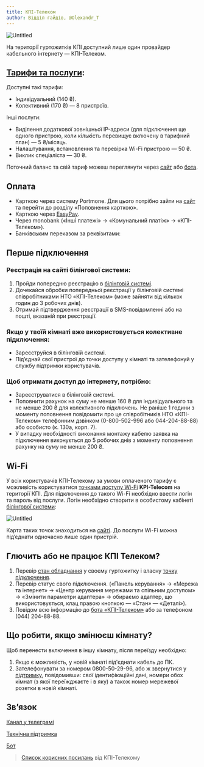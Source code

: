```yaml
---
title: КПІ-Телеком
author: Відділ гайдів, @Olexandr_T
---
```


![Untitled](https://telegra.ph/file/3386c2eb06a211017d837.png)

На території гуртожитків КПІ доступний лише один провайдер кабельного інтернету — КПІ-Телеком.

## [Тарифи та послуги](https://kpi-telekom.kpi.ua/services/internet/connection/individualsprice):

Доступні такі тарифи:

- Індивідуальний (140 ₴).
- Колективний (170 ₴) — 8 пристроїв.

Інші послуги:

- Виділення додаткової зовнішньої IP-адреси (для підключення ще одного пристрою, коли кількість перевищує включену в тарифний план) — 5 ₴/місяць.
- Налаштування, встановлення та перевірка Wi-Fi пристрою — 50 ₴.
- Виклик спеціаліста — 30 ₴.

Поточний баланс та свій тариф можеш переглянути через [сайт](http://billing.kpi.ua) або [бота](https://t.me/kpi_telecom_bot).

## Оплата

- Карткою через систему Portmone. Для цього потрібно зайти на [сайт](https://billing.kpi.ua/) та перейти до розділу «Поповнення карткою».
- Карткою через [EasyPay](https://easypay.ua/catalog/internet/kpi-telekom).
- Через monobank («Інші платежі» → «Комунальний платіж» → «КПІ-Телеком»).
- Банківським переказом за реквізитами:

## Перше підключення

### Реєстрація на сайті білінгової системи:

1. Пройди попередню реєстрацію в [білінговій системі](https://billing.kpi.ua/register/).
2. Дочекайся обробки попередньої реєстрації у білінговій системі співробітниками НТО «КПІ-Телеком» (може зайняти від кількох годин до 3 робочих днів).
3. Отримай підтвердження реєстрації в SMS-повідомленні або на пошті, вказаній при реєстрації.

### Якщо у твоїй кімнаті вже використовується колективне підключення:

- Зареєструйся в білінговій системі.
- Під’єднай свої пристрої до точки доступу у кімнаті та зателефонуй у службу підтримки користувачів.

### Щоб отримати доступ до інтернету, потрібно:

- Зареєструватися в білінговій системі.
- Поповнити рахунок на суму не менше 160 ₴ для індивідуального та не менше 200 ₴ для колективного підключень. Не раніше 1 години з моменту поповнення повідомити про це співробітників НТО «КПІ-Телеком» телефонним дзвінком (0-800-502-996 або 044-204-88-88) або особисто (к. 130а, корп. 7).
- У випадку необхідності виконання монтажу кабелю заявка на підключення виконується до 5 робочих днів з моменту поповнення рахунку на суму не менше 200 ₴.

## Wi-Fi

У всіх користувачів КПІ-Телекому за умови оплаченого тарифу є можливість користуватися [точками доступу Wi-Fi](https://telegra.ph/P%D1%96dklyuchennya-poslugi-WI-FI-10-16) **KPI-Telecom** на території КПІ. Для підключення до такого Wi-Fi необхідно ввести логін та пароль від послуги. Логін необхідно створити в особистому кабінеті [білінгової системи](https://billing.kpi.ua/):

![Untitled](https://telegra.ph/file/d47ce543cf1e2c4694cf0.png)

Карта таких точок знаходиться на [сайті](http://kt.kpi.ua/faq/freewifi/). До послуги Wi-Fi можна підʼєднати одночасно лише один пристрій.

## **Глючить або не працює КПІ Телеком?**

1. Перевір [стан обладнання](http://status.kt.kpi.ua/) у своєму гуртожитку і власну [точку підключення](https://billing.kpi.ua/status/).
2. Перевір статус свого підключення. («Панель керування» → «Мережа та інтернет» → «Центр керування мережами та спільним доступом» → «Змінити параметри адаптера» → обираємо адаптер, що використовується, клац правою кнопкою — «Стан» — «Деталі»).
3. Повідом всю інформацію до [бота «КПІ-Телеком»](https://t.me/kpi_telecom_bot) або за телефоном (044) 204-88-88.

## Що робити, якщо змінюєш кімнату?

Щоб перенести включення в іншу кімнату, після переїзду необхідно:

1. Якщо є можливість, у новій кімнаті під'єднати кабель до ПК.
2. Зателефонувати за номером 0800-50-29-96, або ж звернутися у [підтримку](https://t.me/kpi_telecom), повідомивши: свої ідентифікаційні дані, номери обох кімнат (з якої переїжджаєте і в яку) а також номер мережевої розетки в новій кімнаті.

## Зв’язок

[Канал у телеграмі](https://t.me/kpitelecom)

[Технічна підтримка](https://t.me/kpi_telecom)

[Бот](https://t.me/kpi_telecom_bot)

> [Список корисних посилань](https://telegra.ph/Korisn%D1%96-posilannya-09-01) від КПІ-Телекому
>